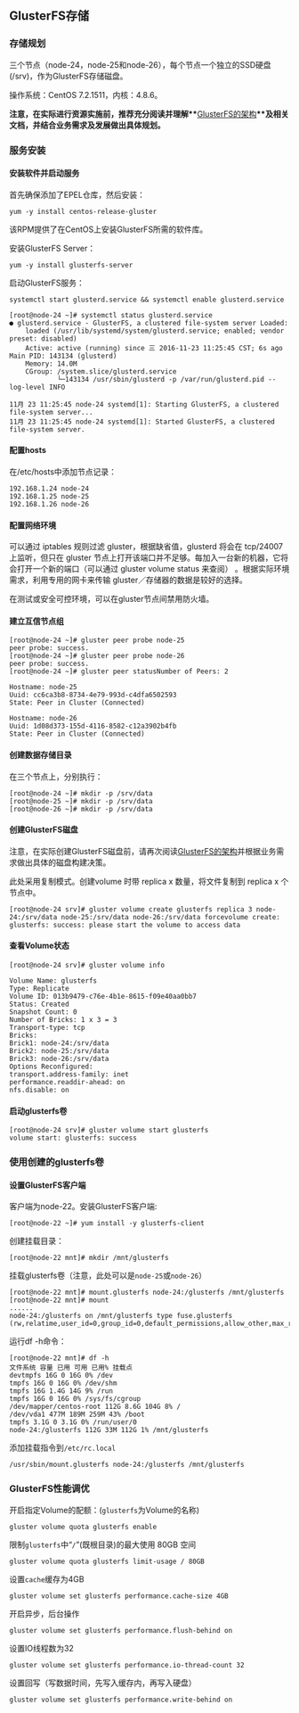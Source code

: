 ## GlusterFS存储

### 存储规划

三个节点（node-24，node-25和node-26），每个节点一个独立的SSD硬盘\(\/srv\)，作为GlusterFS存储磁盘。

操作系统：CentOS 7.2.1511，内核：4.8.6。

**注意，在实际进行资源实施前，推荐充分阅读并理解\*\***[GlusterFS的架构](http://gluster.readthedocs.io/en/latest/Quick-Start-Guide/Architecture/)**\*\*及相关文档，并结合业务需求及发展做出具体规划。**

### 服务安装

#### 安装软件并启动服务

首先确保添加了EPEL仓库，然后安装：

```
yum -y install centos-release-gluster
```

该RPM提供了在CentOS上安装GlusterFS所需的软件库。

安装GlusterFS Server：

```
yum -y install glusterfs-server
```

启动GlusterFS服务：

```
systemctl start glusterd.service && systemctl enable glusterd.service
```

```
[root@node-24 ~]# systemctl status glusterd.service
● glusterd.service - GlusterFS, a clustered file-system server Loaded: 
    loaded (/usr/lib/systemd/system/glusterd.service; enabled; vendor preset: disabled) 
    Active: active (running) since 三 2016-11-23 11:25:45 CST; 6s ago 
Main PID: 143134 (glusterd) 
    Memory: 14.0M 
    CGroup: /system.slice/glusterd.service 
            └─143134 /usr/sbin/glusterd -p /var/run/glusterd.pid --log-level INFO

11月 23 11:25:45 node-24 systemd[1]: Starting GlusterFS, a clustered file-system server...
11月 23 11:25:45 node-24 systemd[1]: Started GlusterFS, a clustered file-system server.
```

#### 配置hosts

在\/etc\/hosts中添加节点记录：

```
192.168.1.24 node-24
192.168.1.25 node-25
192.168.1.26 node-26
```

#### 配置网络环境

可以通过 iptables 规则过滤 gluster，根据缺省值，glusterd 将会在 tcp\/24007 上监听，但只在 gluster 节点上打开该端口并不足够。每加入一台新的机器，它将会打开一个新的端口（可以通过 gluster volume status 来查阅） 。根据实际环境需求，利用专用的网卡来传输 gluster／存储器的数据是较好的选择。

在测试或安全可控环境，可以在gluster节点间禁用防火墙。

#### 建立互信节点组

```
[root@node-24 ~]# gluster peer probe node-25
peer probe: success.
[root@node-24 ~]# gluster peer probe node-26
peer probe: success.
[root@node-24 ~]# gluster peer statusNumber of Peers: 2

Hostname: node-25
Uuid: cc6ca3b8-8734-4e79-993d-c4dfa6502593
State: Peer in Cluster (Connected)

Hostname: node-26
Uuid: 1d08d373-155d-4116-8582-c12a3902b4fb
State: Peer in Cluster (Connected)
```

#### 创建数据存储目录

在三个节点上，分别执行：

```
[root@node-24 ~]# mkdir -p /srv/data
[root@node-25 ~]# mkdir -p /srv/data
[root@node-26 ~]# mkdir -p /srv/data
```

#### 创建GlusterFS磁盘

注意，在实际创建GlusterFS磁盘前，请再次阅读[GlusterFS的架构](http://gluster.readthedocs.io/en/latest/Quick-Start-Guide/Architecture/)并根据业务需求做出具体的磁盘构建决策。

此处采用复制模式。创建volume 时带 replica x 数量，将文件复制到 replica x 个节点中。

```
[root@node-24 srv]# gluster volume create glusterfs replica 3 node-24:/srv/data node-25:/srv/data node-26:/srv/data forcevolume create: glusterfs: success: please start the volume to access data
```

#### 查看Volume状态

```
[root@node-24 srv]# gluster volume info

Volume Name: glusterfs
Type: Replicate
Volume ID: 013b9479-c76e-4b1e-8615-f09e40aa0bb7
Status: Created
Snapshot Count: 0
Number of Bricks: 1 x 3 = 3
Transport-type: tcp
Bricks:
Brick1: node-24:/srv/data
Brick2: node-25:/srv/data
Brick3: node-26:/srv/data
Options Reconfigured:
transport.address-family: inet
performance.readdir-ahead: on
nfs.disable: on
```

#### 启动glusterfs卷

```
[root@node-24 srv]# gluster volume start glusterfs
volume start: glusterfs: success
```

### 使用创建的glusterfs卷

#### 设置GlusterFS客户端

客户端为node-22。安装GlusterFS客户端:

```
[root@node-22 ~]# yum install -y glusterfs-client
```

创建挂载目录：

```
[root@node-22 mnt]# mkdir /mnt/glusterfs
```

挂载glusterfs卷（注意，此处可以是`node-25`或`node-26`）

```
[root@node-22 mnt]# mount.glusterfs node-24:/glusterfs /mnt/glusterfs
[root@node-22 mnt]# mount
......
node-24:/glusterfs on /mnt/glusterfs type fuse.glusterfs (rw,relatime,user_id=0,group_id=0,default_permissions,allow_other,max_read=131072)
```

运行df -h命令：

```
[root@node-22 mnt]# df -h
文件系统 容量 已用 可用 已用% 挂载点
devtmpfs 16G 0 16G 0% /dev
tmpfs 16G 0 16G 0% /dev/shm
tmpfs 16G 1.4G 14G 9% /run
tmpfs 16G 0 16G 0% /sys/fs/cgroup
/dev/mapper/centos-root 112G 8.6G 104G 8% /
/dev/vda1 477M 189M 259M 43% /boot
tmpfs 3.1G 0 3.1G 0% /run/user/0
node-24:/glusterfs 112G 33M 112G 1% /mnt/glusterfs
```

添加挂载指令到`/etc/rc.local`

```
/usr/sbin/mount.glusterfs node-24:/glusterfs /mnt/glusterfs
```

### GlusterFS性能调优

开启指定Volume的配额：\(`glusterfs`为Volume的名称\)

```
gluster volume quota glusterfs enable
```

限制`glusterfs`中“`/`”\(既根目录\)的最大使用 80GB 空间

```
gluster volume quota glusterfs limit-usage / 80GB
```

设置`cache`缓存为4GB

```
gluster volume set glusterfs performance.cache-size 4GB
```

开启异步，后台操作

```
gluster volume set glusterfs performance.flush-behind on
```

设置IO线程数为32

```
gluster volume set glusterfs performance.io-thread-count 32
```

设置回写（写数据时间，先写入缓存内，再写入硬盘）

```
gluster volume set glusterfs performance.write-behind on
```

